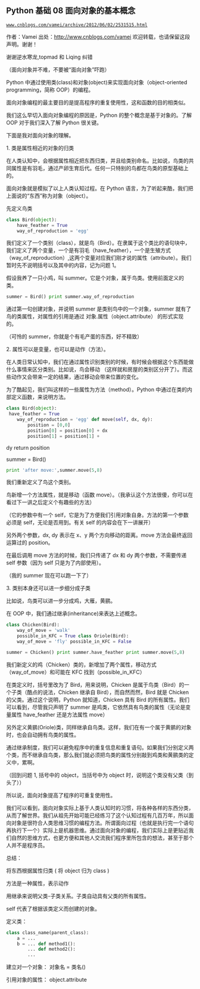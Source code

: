 ## Python 基础 08 面向对象的基本概念

[`www.cnblogs.com/vamei/archive/2012/06/02/2531515.html`](http://www.cnblogs.com/vamei/archive/2012/06/02/2531515.html)

作者：Vamei 出处：http://www.cnblogs.com/vamei 欢迎转载，也请保留这段声明。谢谢！

谢谢逆水寒龙,topmad 和 Liqing 纠错

（面向对象并不难，不要被“面向对象”吓跑）

Python 中通过使用类(class)和对象(object)来实现面向对象（object-oriented programming，简称 OOP）的编程。

面向对象编程的最主要目的是提高程序的重复使用性，这和函数的目的相类似。

我们这么早切入面向对象编程的原因是，Python 的整个概念是基于对象的。了解 OOP 对于我们深入了解 Python 很关键。

下面是我对面向对象的理解。

1\. 类是属性相近的对象的归类

在人类认知中，会根据属性相近把东西归类，并且给类别命名。比如说，鸟类的共同属性是有羽毛，通过产卵生育后代。任何一只特别的鸟都在鸟类的原型基础上的。

面向对象就是模拟了以上人类认知过程。在 Python 语言，为了听起来酷，我们把上面说的“东西”称为对象（object）。

先定义鸟类

```py
class Bird(object):
    have_feather = True
    way_of_reproduction = 'egg'

```

我们定义了一个类别（class），就是鸟（Bird）。在隶属于这个类比的语句块中，我们定义了两个变量，一个是有羽毛（have_feather），一个是生殖方式（way_of_reproduction）,这两个变量对应我们刚才说的属性（attribute）。我们暂时先不说明括号以及其中的内容，记为问题 1。

假设我养了一只小鸡，叫 summer。它是个对象，属于鸟类。使用前面定义的类。

```py
summer = Bird() print summer.way_of_reproduction

```

通过第一句创建对象，并说明 summer 是类别鸟中的一个对象，summer 就有了鸟的类属性，对属性的引用是通过 对象.属性（object.attribute） 的形式实现的。

（可怜的 summer，你就是个有毛产蛋的东西，好不精致）

2\. 属性可以是变量，也可以是动作（方法）。

在人类日常认知中，我们在通过属性识别类别的时候，有时候会根据这个东西能做什么事情来区分类别。比如说，鸟会移动 （这样就和房屋的类别区分开了）。而这些动作又会带来一定的结果，通过移动会带来位置的变化。

为了酷起见，我们叫这样的一些属性为方法（method）。Python 中通过在类的内部定义函数，来说明方法。

```py
class Bird(object):
 have_feather = True
    way_of_reproduction = 'egg' def move(self, dx, dy):
        position = [0,0]
        position[0] = position[0] + dx
        position[1] = position[1] +

```

dy
return position

summer = Bird()

```py
print 'after move:',summer.move(5,8)

```

我们重新定义了鸟这个类别。

鸟新增一个方法属性，就是移动（函数 move）。（我承认这个方法很傻，你可以在看过下一讲之后定义个有趣些的方法）

（它的参数中有一个 self，它是为了方便我们引用对象自身。方法的第一个参数必须是 self，无论是否用到。有关 self 的内容会在下一讲展开）

另外两个参数，dx, dy 表示在 x、y 两个方向移动的距离。move 方法会最终返回运算过的 position。

在最后调用 move 方法的时候，我们只传递了 dx 和 dy 两个参数，不需要传递 self 参数（因为 self 只是为了内部使用）。

（我的 summer 现在可以跑一下了）

3\. 类别本身还可以进一步细分成子类

比如说，鸟类可以进一步分成鸡，大雁，黄鹂。

在 OOP 中，我们通过继承(inheritance)来表达上述概念。

```py
class Chicken(Bird):
    way_of_move = 'walk'
    possible_in_KFC = True class Oriole(Bird):
    way_of_move = 'fly' possible_in_KFC = False

summer = Chicken() print summer.have_feather print summer.move(5,8)

```

我们新定义的鸡（Chicken）类的，新增加了两个属性，移动方式（way_of_move）和可能在 KFC 找到（possible_in_KFC）

在类定义时，括号里改为了 Bird，用来说明，Chicken 是属于鸟类（Bird）的一个子类（酷点的说法，Chicken 继承自 Bird），而自然而然，Bird 就是 Chicken 的父类。通过这个说明，Python 就知道，Chicken 具有 Bird 的所有属性。我们可以看到，尽管我只声明了 summer 是鸡类，它依然具有鸟类的属性（无论是变量属性 have_feather 还是方法属性 move）

另外定义黄鹂(Oriole)类，同样继承自鸟类。这样，我们在有一个属于黄鹂的对象时，也会自动拥有鸟类的属性。

通过继承制度，我们可以避免程序中的重复信息和重复语句。如果我们分别定义两个类，而不继承自鸟类，那么我们就必须把鸟类的属性分别敲到鸡类和黄鹂类的定义中，累啊。

（回到问题 1, 括号中的 object，当括号中为 object 时，说明这个类没有父类（到头了））

所以说，面向对象提高了程序的可重复使用性。

我们可以看到，面向对象实际上基于人类认知时的习惯，将各种各样的东西分类，从而了解世界。我们从祖先开始可能已经练习了这个认知过程有几百万年，所以面向对象是很符合人类思维习惯的编程方法。所谓面向过程（也就是执行完一个语句再执行下一个）实际上是机器思维。通过面向对象的编程，我们实际上是更贴近我们自然的思维方式，也更方便和其他人交流我们程序里所包含的想法，甚至于那个人并不是程序员。

总结：

将东西根据属性归类 ( 将 object 归为 class )

方法是一种属性，表示动作

用继承来说明父类-子类关系。子类自动具有父类的所有属性。

self 代表了根据该类定义而创建的对象。

定义类：

```py
class class_name(parent_class):
    a = ...
    b = ... def method1():
        ... def method2():
        ...

```

建立对一个对象： 对象名 = 类名()

引用对象的属性： object.attribute